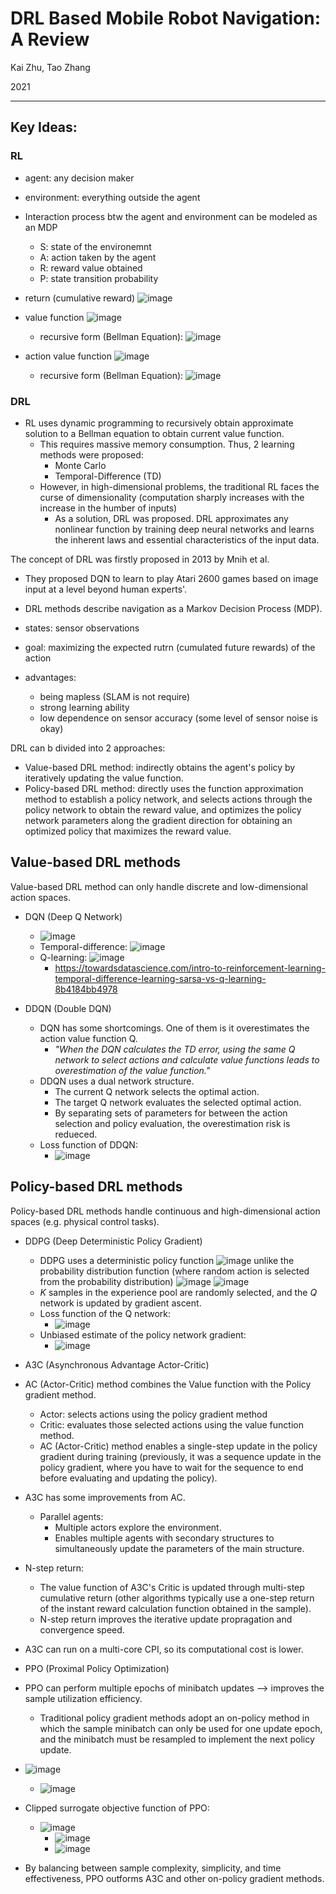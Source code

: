 # DRL Based Mobile Robot Navigation: A Review

Kai Zhu, Tao Zhang

2021

---

## Key Ideas:
### RL
- agent: any decision maker
- environment: everything outside the agent

- Interaction process btw the agent and environment can be modeled as an MDP
  - S: state of the environemnt
  - A: action taken by the agent
  - R: reward value obtained
  - P: state transition probability

- return (cumulative reward) ![image](https://user-images.githubusercontent.com/83327791/221380738-7c3b7a79-14c9-40cf-9896-f0cb28b8a9ca.png)
- value function ![image](https://user-images.githubusercontent.com/83327791/221380783-706e58b5-c8f5-440d-a497-4afbad890c24.png)
  - recursive form (Bellman Equation): ![image](https://user-images.githubusercontent.com/83327791/221380816-b606d9f1-d0c6-4a39-9a96-4916a6684478.png)
- action value function ![image](https://user-images.githubusercontent.com/83327791/221380793-778e2df9-18e8-4e2c-9b86-f75411e21862.png)
  - recursive form (Bellman Equation): ![image](https://user-images.githubusercontent.com/83327791/221380828-9fed2e9e-4031-425a-8b87-50dde843a6ad.png)

### DRL
- RL uses dynamic programming to recursively obtain approximate solution to a Bellman equation to obtain current value function.
  - This requires massive memory consumption. Thus, 2 learning methods were proposed:
    - Monte Carlo
    - Temporal-Difference (TD)
  - However, in high-dimensional problems, the traditional RL faces the curse of dimensionality (computation sharply increases with the increase in the humber of inputs) 
    - As a solution, DRL was proposed. DRL approximates any nonlinear function by training deep neural networks and learns the inherent laws and essential characteristics of the input data.

The concept of DRL was firstly proposed in 2013 by Mnih et al.
- They proposed DQN to learn to play Atari 2600 games based on image input at a level beyond human experts'.

- DRL methods describe navigation as a Markov Decision Process (MDP).
- states: sensor observations
- goal: maximizing the expected rutrn (cumulated future rewards) of the action
- advantages:
  - being mapless (SLAM is not require)
  - strong learning ability
  - low dependence on sensor accuracy (some level of sensor noise is okay) 

DRL can b divided into 2 approaches:
- Value-based DRL method: indirectly obtains the agent's policy by iteratively updating the value function.
- Policy-based DRL method: directly uses the function approximation method to establish a policy network, and selects actions through the policy network to obtain the reward value, and optimizes the policy network parameters along the gradient direction for obtaining an optimized policy that maximizes the reward value.

## Value-based DRL methods
Value-based DRL method can only handle discrete and low-dimensional action spaces.

- DQN (Deep Q Network)
  -  ![image](https://user-images.githubusercontent.com/83327791/221385413-f150be26-2b62-499c-ba1e-74d8fb24d8ec.png)
    - Temporal-difference: ![image](https://user-images.githubusercontent.com/83327791/221385665-a5f0f6dc-8258-48ac-bf8e-0a24fbce4230.png)
    - Q-learning: ![image](https://user-images.githubusercontent.com/83327791/221385880-7a67a028-9aa4-4dc3-ba68-ab9499cd6b44.png)
      - https://towardsdatascience.com/intro-to-reinforcement-learning-temporal-difference-learning-sarsa-vs-q-learning-8b4184bb4978

- DDQN (Double DQN)
  - DQN has some shortcomings. One of them is it overestimates the action value function Q.
    -  _"When the DQN calculates the TD error, using the same Q network to select actions and calculate value functions leads to overestimation of the value function."_
  - DDQN uses a dual network structure.
    - The current Q network selects the optimal action.
    - The target Q network evaluates the selected optimal action.
    - By separating sets of parameters for between the action selection and policy evaluation, the overestimation risk is redueced.
  - Loss function of DDQN: 
    - ![image](https://user-images.githubusercontent.com/83327791/221386184-f4f3d3de-ea8d-41f9-9632-f793757e2bd6.png)

## Policy-based DRL methods
Policy-based DRL methods handle continuous and high-dimensional action spaces (e.g. physical control tasks).

- DDPG (Deep Deterministic Policy Gradient)
  - DDPG uses a deterministic policy function ![image](https://user-images.githubusercontent.com/83327791/221386314-f554b981-5669-428f-9df5-e6ee3ef20194.png) unlike the probability distribution function (where random action is selected from the probability distribution) ![image](https://user-images.githubusercontent.com/83327791/221386361-a521fca5-4542-411e-ba85-efb1ce6650c8.png)
![image](https://user-images.githubusercontent.com/83327791/221386338-387a54df-ea54-4dbe-8e84-d01e3748eb14.png)
  - _K_ samples in the experience pool are randomly selected, and the _Q_ network is updated by gradient ascent.
  - Loss function of the Q network:
    -  ![image](https://user-images.githubusercontent.com/83327791/221386463-5af2f998-a7f2-4a59-bc29-abb725afaf94.png)
  - Unbiased estimate of the policy network gradient:
    - ![image](https://user-images.githubusercontent.com/83327791/221386473-cf9fd7ae-1b06-44fe-89ae-a1c455e90fb2.png)
 
 - A3C (Asynchronous Advantage Actor-Critic)
  - AC (Actor-Critic) method combines the Value function with the Policy gradient method.
    - Actor: selects actions using the policy gradient method
    - Critic: evaluates those selected actions using the value function method.
    - AC (Actor-Critic) method enables a single-step update in the policy gradient during training (previously, it was a sequence update in the policy gradient, where you have to wait for the sequence to end before evaluating and updating the policy).
  - A3C has some improvements from AC.
    - Parallel agents:
      - Multiple actors explore the environment. 
      - Enables multiple agents with secondary structures to simultaneously update the parameters of the main structure.
  - N-step return:
    - The value function of A3C's Critic is updated through multi-step cumulative return (other algorithms typically use a one-step return of the instant reward calculation function obtained in the sample).
    - N-step return improves the iterative update propragation and convergence speed.
  - A3C can run on a multi-core CPI, so its computational cost is lower.

-  PPO (Proximal Policy Optimization)
  - PPO can perform multiple epochs of minibatch updates --> improves the sample utilization efficiency.
    - Traditional policy gradient methods adopt an on-policy method in which the sample minibatch can only be used for one update epoch, and the minibatch must be resampled to implement the next policy update. 
  - ![image](https://user-images.githubusercontent.com/83327791/221386969-d1646cde-f7e1-44dc-aa88-36993c4fe06c.png)
    - ![image](https://user-images.githubusercontent.com/83327791/221386979-164419ae-9f2d-458e-a663-7be686d4df75.png)
  - Clipped surrogate objective function of PPO:
    - ![image](https://user-images.githubusercontent.com/83327791/221387023-f6912ce7-3848-432a-8ff4-0c7769908bfc.png)
      - ![image](https://user-images.githubusercontent.com/83327791/221387033-bf7ed69b-2922-4d30-94a7-6ac29b834fdb.png)
      - ![image](https://user-images.githubusercontent.com/83327791/221387046-293d3c06-4db5-4e54-959f-39d85f980de2.png)
  - By balancing between sample complexity, simplicity, and time effectiveness, PPO outforms A3C and other on-policy gradient methods.






